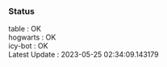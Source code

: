 ### Status


table : OK  
hogwarts : OK  
icy-bot : OK  
Latest Update : 2023-05-25 02:34:09.143179
